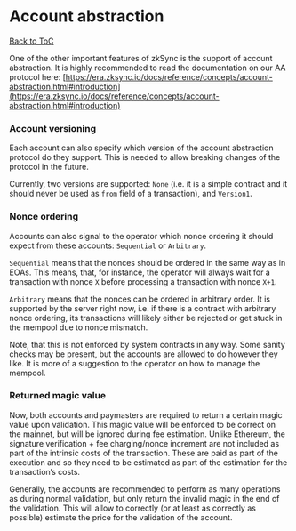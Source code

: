 # Account abstraction

[Back to ToC](../../README.md)

One of the other important features of zkSync is the support of account abstraction. It is highly recommended to read
the documentation on our AA protocol here:
[https://era.zksync.io/docs/reference/concepts/account-abstraction.html#introduction](https://era.zksync.io/docs/reference/concepts/account-abstraction.html#introduction)

### Account versioning

Each account can also specify which version of the account abstraction protocol do they support. This is needed to allow
breaking changes of the protocol in the future.

Currently, two versions are supported: `None` (i.e. it is a simple contract and it should never be used as `from` field
of a transaction), and `Version1`.

### Nonce ordering

Accounts can also signal to the operator which nonce ordering it should expect from these accounts: `Sequential` or
`Arbitrary`.

`Sequential` means that the nonces should be ordered in the same way as in EOAs. This means, that, for instance, the
operator will always wait for a transaction with nonce `X` before processing a transaction with nonce `X+1`.

`Arbitrary` means that the nonces can be ordered in arbitrary order. It is supported by the server right now, i.e. if
there is a contract with arbitrary nonce ordering, its transactions will likely either be rejected or get stuck in the
mempool due to nonce mismatch.

Note, that this is not enforced by system contracts in any way. Some sanity checks may be present, but the accounts are
allowed to do however they like. It is more of a suggestion to the operator on how to manage the mempool.

### Returned magic value

Now, both accounts and paymasters are required to return a certain magic value upon validation. This magic value will be
enforced to be correct on the mainnet, but will be ignored during fee estimation. Unlike Ethereum, the signature
verification + fee charging/nonce increment are not included as part of the intrinsic costs of the transaction. These
are paid as part of the execution and so they need to be estimated as part of the estimation for the transaction’s
costs.

Generally, the accounts are recommended to perform as many operations as during normal validation, but only return the
invalid magic in the end of the validation. This will allow to correctly (or at least as correctly as possible) estimate
the price for the validation of the account.
